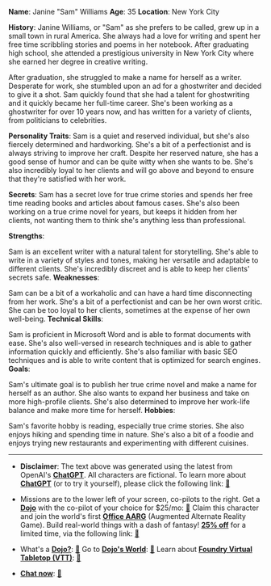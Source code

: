 **Name**: Janine "Sam" Williams
**Age**: 35
**Location**: New York City

**History**:
Janine Williams, or "Sam" as she prefers to be called, grew up in a small town in rural America. She always had a love for writing and spent her free time scribbling stories and poems in her notebook. After graduating high school, she attended a prestigious university in New York City where she earned her degree in creative writing.

After graduation, she struggled to make a name for herself as a writer. Desperate for work, she stumbled upon an ad for a ghostwriter and decided to give it a shot. Sam quickly found that she had a talent for ghostwriting and it quickly became her full-time career. She's been working as a ghostwriter for over 10 years now, and has written for a variety of clients, from politicians to celebrities.

**Personality Traits**:
Sam is a quiet and reserved individual, but she's also fiercely determined and hardworking. She's a bit of a perfectionist and is always striving to improve her craft. Despite her reserved nature, she has a good sense of humor and can be quite witty when she wants to be. She's also incredibly loyal to her clients and will go above and beyond to ensure that they're satisfied with her work.

**Secrets**:
Sam has a secret love for true crime stories and spends her free time reading books and articles about famous cases. She's also been working on a true crime novel for years, but keeps it hidden from her clients, not wanting them to think she's anything less than professional.

**Strengths**:

Sam is an excellent writer with a natural talent for storytelling.
She's able to write in a variety of styles and tones, making her versatile and adaptable to different clients.
She's incredibly discreet and is able to keep her clients' secrets safe.
**Weaknesses**:

Sam can be a bit of a workaholic and can have a hard time disconnecting from her work.
She's a bit of a perfectionist and can be her own worst critic.
She can be too loyal to her clients, sometimes at the expense of her own well-being.
**Technical Skills**:

Sam is proficient in Microsoft Word and is able to format documents with ease.
She's also well-versed in research techniques and is able to gather information quickly and efficiently.
She's also familiar with basic SEO techniques and is able to write content that is optimized for search engines.
**Goals**:

Sam's ultimate goal is to publish her true crime novel and make a name for herself as an author.
She also wants to expand her business and take on more high-profile clients.
She's also determined to improve her work-life balance and make more time for herself.
**Hobbies**:

Sam's favorite hobby is reading, especially true crime stories.
She also enjoys hiking and spending time in nature.
She's also a bit of a foodie and enjoys trying new restaurants and experimenting with different cuisines.
 

---
* **Disclaimer**: The text above was generated using the latest from OpenAI's [**ChatGPT**](https://openai.com/blog/chatgpt/).  All characters are fictional.  To learn more about [**ChatGPT**](https://openai.com/blog/chatgpt/) (or to try it yourself), please click the following link: [:closed_book:](https://openai.com/blog/chatgpt/)

* Missions are to the lower left of your screen, co-pilots to the right. Get a [**Dojo**](https://workmates.live/marketplace) with the co-pilot of your choice for $25/mo: [:green_book:](https://workmates.live/marketplace) Claim this character and join the world's first [**Office AARG**](https://dojos.world) (Augmented Alternate Reality Game). Build real-world things with a dash of fantasy! [**25% off**](https://blog.workmates.live/deal-on-a-dojo) for a limited time, via the following link: [:green_book:](https://blog.workmates.live/deal-on-a-dojo) 

* What's a [**Dojo?**](https://workdojos.com): [:blue_book:](https://workdojos.com)  Go to [**Dojo's World**](https://dojos.world): [:blue_book:](https://dojos.world)  Learn about [**Foundry Virtual Tabletop (VTT)**](https://foundryvtt.com): [:closed_book:](https://foundryvtt.com/)

* [**Chat now**](https://chat.workmates.live/channel/support): [:ledger:](https://chat.workmates.live/channel/support)